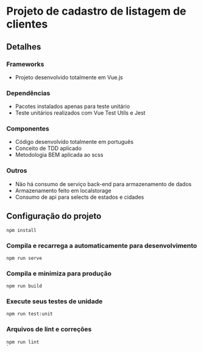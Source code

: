 # Projeto de cadastro de listagem de clientes

## Detalhes


### Frameworks

 - Projeto desenvolvido totalmente em Vue.js
 
### Dependências

 - Pacotes instalados apenas para teste unitário
 - Teste unitários realizados com Vue Test Utils e Jest
 
### Componentes

 - Código desenvolvido totalmente em português
 - Conceito de TDD aplicado
 - Metodologia BEM aplicada ao scss

### Outros

 - Não há consumo de serviço back-end para armazenamento de dados
 - Armazenamento feito em localstorage
 - Consumo de api para selects de estados e cidades


## Configuração do projeto
```
npm install
```

### Compila e recarrega a automaticamente para desenvolvimento
```
npm run serve
```

### Compila e minimiza para produção
```
npm run build
```

### Execute seus testes de unidade
```
npm run test:unit
```

### Arquivos de lint e correções
```
npm run lint
`
